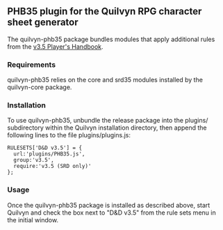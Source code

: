 ## PHB35 plugin for the Quilvyn RPG character sheet generator

The quilvyn-phb35 package bundles modules that apply additional rules from the
<a href="https://www.drivethrurpg.com/product/148008/Players-Handbook-35">v3.5
Player's Handbook</a>.

### Requirements

quilvyn-phb35 relies on the core and srd35 modules installed by the
quilvyn-core package.

### Installation

To use quilvyn-phb35, unbundle the release package into the plugins/
subdirectory within the Quilvyn installation directory, then append the
following lines to the file plugins/plugins.js:

    RULESETS['D&D v3.5'] = {
      url:'plugins/PHB35.js',
      group:'v3.5',
      require:'v3.5 (SRD only)'
    };

### Usage

Once the quilvyn-phb35 package is installed as described above, start Quilvyn
and check the box next to "D&D v3.5" from the rule sets menu in the initial
window.

